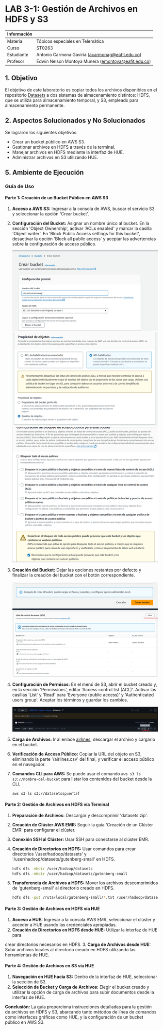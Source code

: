 # LAB 3-1: Gestión de Archivos en HDFS y S3

| Información |  |
| --- | --- |
| Materia | Tópicos especiales en Telemática |
| Curso | ST0263 |
| Estudiante | Antonio Carmona Gaviria (acarmonag@eafit.edu.co) |
| Profesor | Edwin Nelson Montoya Munera (emontoya@eafit.edu.co) |


## 1. Objetivo

El objetivo de este laboratorio es copiar todos los archivos disponibles en el repositorio [ Datasets](https://github.com/st0263eafit/st0263-232/tree/main/bigdata/datasets) a dos sistemas de almacenamiento distintos: HDFS, que se utiliza para almacenamiento temporal, y S3, empleado para almacenamiento permanente.

## 2. Aspectos Solucionados y No Solucionados

Se lograron los siguientes objetivos:

- Crear un bucket público en AWS S3.
- Gestionar archivos en HDFS a través de la terminal.
- Manejar archivos en HDFS mediante la interfaz de HUE.
- Administrar archivos en S3 utilizando HUE.

## 5. Ambiente de Ejecución

### Guía de Uso

#### Parte 1: Creación de un Bucket Público en AWS S3

1. **Acceso a AWS S3:** Ingresar a la consola de AWS, buscar el servicio S3 y seleccionar la opción 'Crear bucket'.
2. **Configuración del Bucket:** Asignar un nombre único al bucket. En la sección 'Object Ownership', activar 'ACLs enabled' y marcar la casilla 'Object writer'. En 'Block Public Access settings for this bucket', desactivar la opción 'Block all public access' y aceptar las advertencias sobre la configuración de acceso público.
   
   ![Untitled](https://github.com/acarmonag/acarmonag-st0263/blob/master/Lab3/1/IMGS/1.png)
   ![Untitled](https://github.com/acarmonag/acarmonag-st0263/blob/master/Lab3/1/IMGS/2.png)
   ![Untitled](https://github.com/acarmonag/acarmonag-st0263/blob/master/Lab3/1/IMGS/3.png)

3. **Creación del Bucket:** Dejar las opciones restantes por defecto y finalizar la creación del bucket con el botón correspondiente.
   
   ![Untitled](https://github.com/acarmonag/acarmonag-st0263/blob/master/Lab3/1/IMGS/4.png)
   ![Untitled](https://github.com/acarmonag/acarmonag-st0263/blob/master/Lab3/1/IMGS/5.png)


4. **Configuración de Permisos:** En el menú de S3, abrir el bucket creado y, en la sección 'Permissions', editar 'Access control list (ACL)'. Activar las casillas 'List' y 'Read' para 'Everyone (public access)' y 'Authenticated users group'. Aceptar los términos y guardar los cambios.

   ![Untitled](https://github.com/acarmonag/acarmonag-st0263/blob/master/Lab3/1/IMGS/6.png)

5. **Carga de Archivos:** Ir al enlace [ airlines](https://github.com/st0263eafit/st0263-232/blob/main/bigdata/datasets/airlines.csv), descargar el archivo y cargarlo en el bucket.


6. **Verificación de Acceso Público:** Copiar la URL del objeto en S3, eliminando la parte '/airlines.csv' del final, y verificar el acceso público en el navegador.

7. **Comandos CLI para AWS:** Se puede usar el comando `aws s3 ls s3://nombre-del-bucket` para listar los contenidos del bucket desde la CLI.

   ```bash
   aws s3 ls s3://datasetsspuertaf
   ```

#### Parte 2: Gestión de Archivos en HDFS vía Terminal

1. **Preparación de Archivos:** Descargar y descomprimir 'datasets.zip'.
2. **Creación de Clúster AWS EMR:** Seguir la guía 'Creación de un Clúster EMR' para configurar el clúster.
3. **Conexión SSH al Clúster:** Usar SSH para conectarse al clúster EMR.
4. **Creación de Directorios en HDFS:** Usar comandos para crear directorios '/user/hadoop/datasets' y '/user/hadoop/datasets/gutenberg-small' en HDFS.

   ```bash
   hdfs dfs -mkdir /user/hadoop/datasets
   hdfs dfs -mkdir /user/hadoop/datasets/gutenberg-small
   ```

5. **Transferencia de Archivos a HDFS:** Mover los archivos descomprimidos de 'gutenberg-small' al directorio creado en HDFS.

   ```bash
   hdfs dfs -put /ruta/local/gutenberg-small/*.txt /user/hadoop/datasets/gutenberg-small/
   ```

#### Parte 3: Gestión de Archivos en HDFS vía HUE

1. **Acceso a HUE:** Ingresar a la consola AWS EMR, seleccionar el clúster y acceder a HUE usando las credenciales apropiadas.
2. **Creación de Directorios en HDFS desde HUE:** Utilizar la interfaz de HUE para

 crear directorios necesarios en HDFS.
3. **Carga de Archivos desde HUE:** Subir archivos locales al directorio creado en HDFS utilizando las herramientas de HUE.

#### Parte 4: Gestión de Archivos en S3 vía HUE

1. **Navegación en HUE hacia S3:** Dentro de la interfaz de HUE, seleccionar la sección de S3.
2. **Selección de Bucket y Carga de Archivos:** Elegir el bucket creado y utilizar la opción de carga de archivos para subir documentos desde la interfaz de HUE.

**Conclusión:** La guía proporciona instrucciones detalladas para la gestión de archivos en HDFS y S3, abarcando tanto métodos de línea de comandos como interfaces gráficas como HUE, y la configuración de un bucket público en AWS S3.